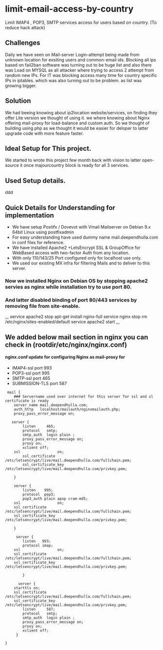 # limit-email-access-by-country
Limit IMAP4 , POP3, SMTP services access for users based on country. (To reduce hack attack)

## Challenges
Daily we have seen on Mail-server Login-attempt being made from unknown location for exsiting users and common-email ids.
Blocking all ips based on fail2ban software was turning out to be huge list and also there was Load on MYSQL as all attacker where trying to access 2 attempt from random new IPs.
For IT was blocking access many time for country specific IPs in iptables. which was also turning out to be problem. as list was growing bigger.
 
## Solution
We had beeing knowing about ip2location website/services, on finding they offer Lite version we thought of using it.
we where knowing about Nginx offering mail-proxy for load-balance and custom auth. So we thought of building using php as we thought it would be easier for deloper to latter upgrade code with more feature faster.

## Ideal Setup for This project.
We started to wrote this project few month back with vision to latter open-source it once majourcountry block is ready for all 3 services.



## Used Setup details.
ddd
## Quick Details for Understanding for implementation
- We have setup Postifx / Dovevot with Vmail Mailserver on Debian 9.x 64bit Linux using postfixadmin 
- For easy understanding have used dummy name  mail.deependhulla.com in conf files for reference. 
- We have installed Apache2 +LetsEncrypt SSL &  GroupOffice for WebBased access with two-factor Auth from any location.
- With only 110/143/25 Port configured only for localhost use only.
- We used our existing MX infra for filtering Mails and to deliver to this server.

### Now  we installed Nginx on Debian OS by stopping apache2 servies as nginx while installation try to use port 80.
### And latter  disabled binding of port 80/443 services by removing file from site-enable.

,,,
service apache2 stop
apt-get install nginx-full
service nginx stop
rm /etc/nginx/sites-enabled/default
service apache2 start
,,,

## We added below mail section in nginx you can check in (rootdir/etc/nginx/nginx.conf)

#### nginx.conf update for configuring Nginx as mail-proxy for 
- IMAP4-ssl port 993 
- POP3-ssl port 995 
- SMTP-ssl port 465
- SUBMISSION-TLS port 587 


```
 mail {
    ### Servername used over internet for this server for ssl and sl certificate is ready
    server_name mail.deependhulla.com;
    auth_http   localhost/mailauth/nginxmailauth.php;
    proxy_pass_error_message on;

   server {
        listen     465;
        protocol   smtp;
        smtp_auth  login plain ;
        proxy_pass_error_message on;
        proxy on;
        xclient off;
	ssl                 on;
    	ssl_certificate     /etc/letsencrypt/live/mail.deependhulla.com/fullchain.pem;
    	ssl_certificate_key /etc/letsencrypt/live/mail.deependhulla.com/privkey.pem;

    }

    server {
        listen    995;
        protocol  pop3;
        pop3_auth plain apop cram-md5;
	ssl                 on;
	ssl_certificate     /etc/letsencrypt/live/mail.deependhulla.com/fullchain.pem;
	ssl_certificate_key /etc/letsencrypt/live/mail.deependhulla.com/privkey.pem;

	}

     server {
        listen   993;
        protocol imap;
	ssl                 on;
	ssl_certificate     /etc/letsencrypt/live/mail.deependhulla.com/fullchain.pem;
	ssl_certificate_key /etc/letsencrypt/live/mail.deependhulla.com/privkey.pem;

	    }

      server {
	starttls on;
	ssl_certificate     /etc/letsencrypt/live/mail.deependhulla.com/fullchain.pem;
	ssl_certificate_key /etc/letsencrypt/live/mail.deependhulla.com/privkey.pem;
        listen     587;
        protocol   smtp;
        smtp_auth  login plain ;
        proxy_pass_error_message on;
        proxy on;
        xclient off;
	 }

}
```
